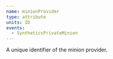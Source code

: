 ```yaml
---
name: minionProvider
type: attribute
units: ID
events:
  - SyntheticsPrivateMinion
---
```


A unique identifier of the minion provider.